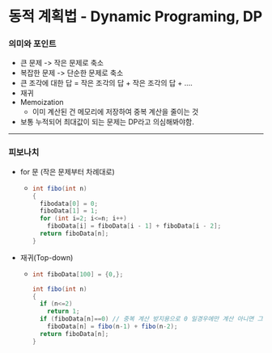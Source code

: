# 동적 계획법 - Dynamic Programing, DP
### 의미와 포인트
* 큰 문제 -> 작은 문제로 축소
* 복잡한 문제 -> 단순한 문제로 축소
* 큰 조각에 대한 답 = 작은 조각의 답 + 작은 조각의 답 + ....
* 재귀
* Memoization
  * 이미 계산된 건 메모리에 저장하여 중복 계산을 줄이는 것
* 보통 누적되어 최대값이 되는 문제는 DP라고 의심해봐야함.
---
### 피보나치
* for 문 (작은 문제부터 차례대로)
  * ```java
    int fibo(int n)
    {
      fibodata[0] = 0;
      fiboData[1] = 1;
      for (int i=2; i<=n; i++)
        fiboData[i] = fiboData[i - 1] + fiboData[i - 2];
      return fiboData[n];
    }
* 재귀(Top-down)
  * ```java
    int fiboData[100] = {0,};

    int fibo(int n)
    {
      if (n<=2) 
        return 1;
      if (fiboData[n]==0) // 중복 계산 방지용으로 0 일경우에만 계산 아니면 그냥 해당 값(이미 계산되어짐)을 반환함
        fiboData[n] = fibo(n-1) + fibo(n-2);
      return fiboData[n];
    }
